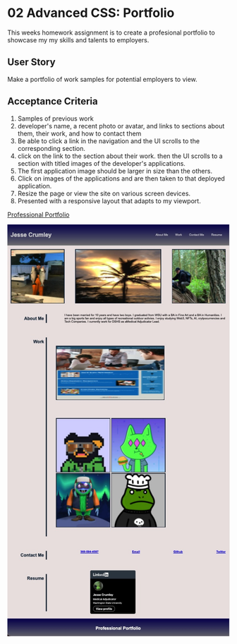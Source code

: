 # 02 Advanced CSS: Portfolio

This weeks homework assignment is to create a profesional portfolio to showcase my my skills and talents to employers. 


## User Story

Make a portfolio of work samples for potential employers to view. 


## Acceptance Criteria

1. Samples of previous work
2. developer's name, a recent photo or avatar, and links to sections about them, their work, and how to contact them
3. Be able to click a link in the navigation and the UI scrolls to the corresponding section.
4. click on the link to the section about their work.
then the UI scrolls to a section with titled images of the developer's applications.
5. The first application image should be larger in size than the others.
6. Click on images of the applications and are then taken to that deployed application. 
7. Resize the page or view the site on various screen devices.
8. Presented with a responsive layout that adapts to my viewport. 

<a href=https://crumwj22.github.io/professional-portfolio>Professional Portfolio</a>

<img src="./images/professionalportfolio.png" alt=""/>
